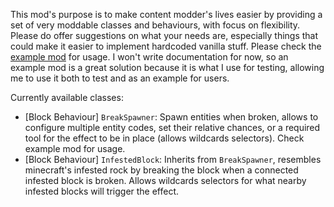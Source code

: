This mod's purpose is to make content modder's lives easier by providing a set of very moddable classes and behaviours, with focus on flexibility.
Please do offer suggestions on what your needs are, especially things that could make it easier to implement hardcoded vanilla stuff.
Please check the [example mod](https://mods.vintagestory.at/show/mod/14708) for usage. I won't write documentation for now, so an example mod is a great solution because it is what I use for testing, allowing me to use it both to test and as an example for users.

Currently available classes:
- [Block Behaviour] `BreakSpawner`: Spawn entities when broken, allows to configure multiple entity codes, set their relative chances, or a required tool for the effect to be in place (allows wildcards selectors). Check example mod for usage.
- [Block Behaviour] `InfestedBlock`: Inherits from `BreakSpawner`, resembles minecraft's infested rock by breaking the block when a connected infested block is broken. Allows wildcards selectors for what nearby infested blocks will trigger the effect.
